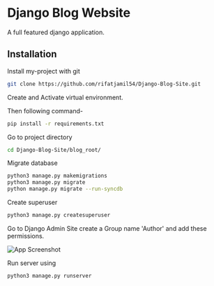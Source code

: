 
# Django Blog Website

A full featured django application.


## Installation

Install my-project with git

```bash
git clone https://github.com/rifatjamil54/Django-Blog-Site.git
```

Create and Activate virtual environment.

Then following command-

```bash
pip install -r requirements.txt
```
Go to project directory

```bash
cd Django-Blog-Site/blog_root/
```

Migrate database

```bash
python3 manage.py makemigrations
python3 manage.py migrate
python manage.py migrate --run-syncdb
```
Create superuser

```bash
python3 manage.py createsuperuser
```
Go to Django Admin Site create a Group name 'Author' and add these permissions.

![App Screenshot](https://via.placeholder.com/468x300?text=App+Screenshot+Here)

Run server using
```bash
python3 manage.py runserver
```

